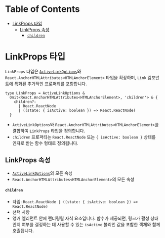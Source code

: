 # Table of Contents

- [LinkProps 타입](#linkprops-타입)
  - [LinkProps 속성](#linkprops-속성)
      - [`children`](#children)

# LinkProps 타입

`LinkProps` 타입은 [`ActiveLinkOptions`](./ActiveLinkOptionsType.md)와 `React.AnchorHTMLAttributes<HTMLAnchorElement>` 타입을 확장하며, `Link` 컴포넌트에 특화된 추가적인 프로퍼티를 포함합니다.

```tsx
type LinkProps = ActiveLinkOptions &
  Omit<React.AnchorHTMLAttributes<HTMLAnchorElement>, 'children'> & {
    children?:
      | React.ReactNode
      | ((state: { isActive: boolean }) => React.ReactNode)
  }
```

- `ActiveLinkOptions`와 `React.AnchorHTMLAttributes<HTMLAnchorElement>`를 결합하여 `LinkProps` 타입을 정의합니다.
- `children` 프로퍼티는 `React.ReactNode` 또는 `{ isActive: boolean }` 상태를 인자로 받는 함수 형태로 정의됩니다.


## LinkProps 속성

- [`ActiveLinkOptions`](./ActiveLinkOptionsType.md)의 모든 속성
- `React.AnchorHTMLAttributes<HTMLAnchorElement>`의 모든 속성


#### `children`

- 타입: `React.ReactNode | ((state: { isActive: boolean }) => React.ReactNode)`
- 선택 사항
- 앵커 엘리먼트 안에 렌더링될 자식 요소입니다. 함수가 제공되면, 링크가 활성 상태인지 여부를 결정하는 데 사용할 수 있는 `isActive` 불리언 값을 포함한 객체와 함께 호출됩니다.


